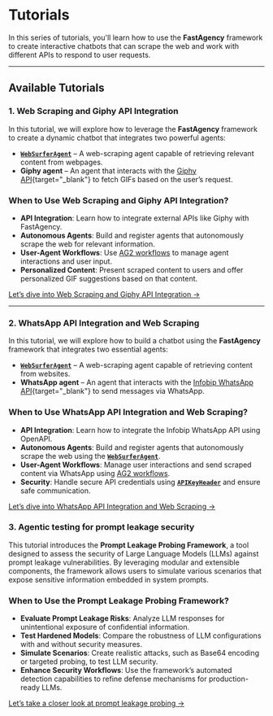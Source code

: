 # Tutorials

In this series of tutorials, you'll learn how to use the **FastAgency** framework to create interactive chatbots that can scrape the web and work with different APIs to respond to user requests.

---

## Available Tutorials

### 1. Web Scraping and Giphy API Integration

In this tutorial, we will explore how to leverage the **FastAgency** framework to create a dynamic chatbot that integrates two powerful agents:

- [**`WebSurferAgent`**](../api/fastagency/runtimes/ag2/agents/websurfer/WebSurferAgent.md) – A web-scraping agent capable of retrieving relevant content from webpages.
- **Giphy agent** – An agent that interacts with the [Giphy API](https://giphy.com){target="_blank"} to fetch GIFs based on the user’s request.

### When to Use Web Scraping and Giphy API Integration?
- **API Integration**: Learn how to integrate external APIs like Giphy with FastAgency.
- **Autonomous Agents**: Build and register agents that autonomously scrape the web for relevant information.
- **User-Agent Workflows**: Use [AG2 workflows](../api/fastagency/runtimes/ag2/AutoGenWorkflows.md) to manage agent interactions and user input.
- **Personalized Content**: Present scraped content to users and offer personalized GIF suggestions based on that content.

[Let’s dive into Web Scraping and Giphy API Integration →](giphy/index.md)

---

### 2. WhatsApp API Integration and Web Scraping

In this tutorial, we will explore how to build a chatbot using the **FastAgency** framework that integrates two essential agents:

- [**`WebSurferAgent`**](../api/fastagency/runtimes/ag2/agents/websurfer/WebSurferAgent.md) – A web-scraping agent capable of retrieving content from websites.
- **WhatsApp agent** – An agent that interacts with the [Infobip WhatsApp API](https://www.infobip.com/docs/api/channels/whatsapp){target="_blank"} to send messages via WhatsApp.

### When to Use WhatsApp API Integration and Web Scraping?
- **API Integration**: Learn how to integrate the Infobip WhatsApp API using OpenAPI.
- **Autonomous Agents**: Build and register agents that autonomously scrape the web using the [**`WebSurferAgent`**](../api/fastagency/runtimes/ag2/agents/websurfer/WebSurferAgent.md).
- **User-Agent Workflows**: Manage user interactions and send scraped content via WhatsApp using [AG2 workflows](../api/fastagency/runtimes/ag2/AutoGenWorkflows.md).
- **Security**: Handle secure API credentials using [**`APIKeyHeader`**](../api/fastagency/api/openapi/security/APIKeyHeader.md) and ensure safe communication.

[Let’s dive into WhatsApp API Integration and Web Scraping →](whatsapp/index.md)

### 3. Agentic testing for prompt leakage security

This tutorial introduces the **Prompt Leakage Probing Framework**, a tool designed to assess the security of Large Language Models (LLMs) against prompt leakage vulnerabilities. By leveraging modular and extensible components, the framework allows users to simulate various scenarios that expose sensitive information embedded in system prompts.

### When to Use the Prompt Leakage Probing Framework?

- **Evaluate Prompt Leakage Risks**: Analyze LLM responses for unintentional exposure of confidential information.
- **Test Hardened Models**: Compare the robustness of LLM configurations with and without security measures.
- **Simulate Scenarios**: Create realistic attacks, such as Base64 encoding or targeted probing, to test LLM security.
- **Enhance Security Workflows**: Use the framework’s automated detection capabilities to refine defense mechanisms for production-ready LLMs.

[Let’s take a closer look at prompt leakage probing →](prompt_leakage_probing/index.md)
